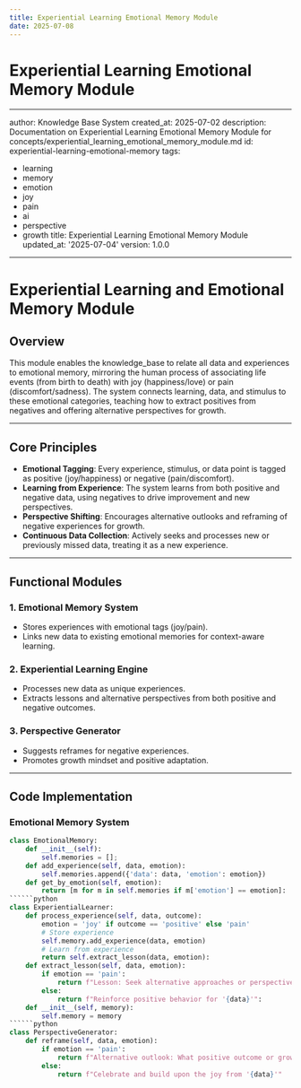 ```yaml
---
title: Experiential Learning Emotional Memory Module
date: 2025-07-08
---
```


# Experiential Learning Emotional Memory Module

---
author: Knowledge Base System
created_at: 2025-07-02
description: Documentation on Experiential Learning Emotional Memory Module for concepts/experiential_learning_emotional_memory_module.md
id: experiential-learning-emotional-memory
tags:
- learning
- memory
- emotion
- joy
- pain
- ai
- perspective
- growth
title: Experiential Learning Emotional Memory Module
updated_at: '2025-07-04'
version: 1.0.0
---

# Experiential Learning and Emotional Memory Module

## Overview
This module enables the knowledge_base to relate all data and experiences to emotional memory, mirroring the human process of associating life events (from birth to death) with joy (happiness/love) or pain (discomfort/sadness). The system connects learning, data, and stimulus to these emotional categories, teaching how to extract positives from negatives and offering alternative perspectives for growth.

---

## Core Principles
- **Emotional Tagging**: Every experience, stimulus, or data point is tagged as positive (joy/happiness) or negative (pain/discomfort).
- **Learning from Experience**: The system learns from both positive and negative data, using negatives to drive improvement and new perspectives.
- **Perspective Shifting**: Encourages alternative outlooks and reframing of negative experiences for growth.
- **Continuous Data Collection**: Actively seeks and processes new or previously missed data, treating it as a new experience.

---

## Functional Modules
### 1. Emotional Memory System
- Stores experiences with emotional tags (joy/pain).
- Links new data to existing emotional memories for context-aware learning.

### 2. Experiential Learning Engine
- Processes new data as unique experiences.
- Extracts lessons and alternative perspectives from both positive and negative outcomes.

### 3. Perspective Generator
- Suggests reframes for negative experiences.
- Promotes growth mindset and positive adaptation.

---

## Code Implementation

### Emotional Memory System
```python
class EmotionalMemory:
    def __init__(self):
        self.memories = [];
    def add_experience(self, data, emotion):
        self.memories.append({'data': data, 'emotion': emotion})
    def get_by_emotion(self, emotion):
        return [m for m in self.memories if m['emotion'] == emotion]:
``````python
class ExperientialLearner:
    def process_experience(self, data, outcome):
        emotion = 'joy' if outcome == 'positive' else 'pain'
        # Store experience
        self.memory.add_experience(data, emotion)
        # Learn from experience
        return self.extract_lesson(data, emotion):
    def extract_lesson(self, data, emotion):
        if emotion == 'pain':
            return f"Lesson: Seek alternative approaches or perspectives for '{data}'":
        else:
            return f"Reinforce positive behavior for '{data}'":
    def __init__(self, memory):
        self.memory = memory
``````python
class PerspectiveGenerator:
    def reframe(self, data, emotion):
        if emotion == 'pain':
            return f"Alternative outlook: What positive outcome or growth can result from '{data}'?"
        else:
            return f"Celebrate and build upon the joy from '{data}'"
```